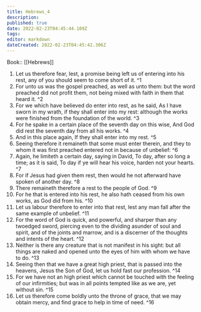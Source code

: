 ```yaml
---
title: Hebrews_4
description: 
published: true
date: 2022-02-23T04:45:44.109Z
tags: 
editor: markdown
dateCreated: 2022-02-23T04:45:42.306Z
---
```


 Book:: [[Hebrews]]
 1. Let us therefore fear, lest, a promise being left us of entering into his rest, any of you should seem to come short of it. ^1
 2. For unto us was the gospel preached, as well as unto them: but the word preached did not profit them, not being mixed with faith in them that heard it. ^2
 3. For we which have believed do enter into rest, as he said, As I have sworn in my wrath, if they shall enter into my rest: although the works were finished from the foundation of the world. ^3
 4. For he spake in a certain place of the seventh day on this wise, And God did rest the seventh day from all his works. ^4
 5. And in this place again, If they shall enter into my rest. ^5
 6. Seeing therefore it remaineth that some must enter therein, and they to whom it was first preached entered not in because of unbelief: ^6
 7. Again, he limiteth a certain day, saying in David, To day, after so long a time; as it is said, To day if ye will hear his voice, harden not your hearts. ^7
 8. For if Jesus had given them rest, then would he not afterward have spoken of another day. ^8
 9. There remaineth therefore a rest to the people of God. ^9
 10. For he that is entered into his rest, he also hath ceased from his own works, as God did from his. ^10
 11. Let us labour therefore to enter into that rest, lest any man fall after the same example of unbelief. ^11
 12. For the word of God is quick, and powerful, and sharper than any twoedged sword, piercing even to the dividing asunder of soul and spirit, and of the joints and marrow, and is a discerner of the thoughts and intents of the heart. ^12
 13. Neither is there any creature that is not manifest in his sight: but all things are naked and opened unto the eyes of him with whom we have to do. ^13
 14. Seeing then that we have a great high priest, that is passed into the heavens, Jesus the Son of God, let us hold fast our profession. ^14
 15. For we have not an high priest which cannot be touched with the feeling of our infirmities; but was in all points tempted like as we are, yet without sin. ^15
 16. Let us therefore come boldly unto the throne of grace, that we may obtain mercy, and find grace to help in time of need. ^16
